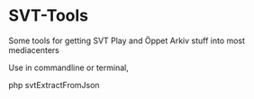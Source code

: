 # SVT-Tools
Some tools for getting SVT Play and Öppet Arkiv stuff into most mediacenters

Use in commandline or terminal,

php svtExtractFromJson

